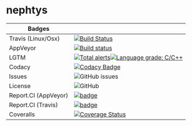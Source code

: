 # nephtys

| Badges   |   |
|----------|---|
| Travis (Linux/Osx)  | [![Build Status](https://travis-ci.org/Milerius/nephtys.svg?branch=master)](https://travis-ci.org/Milerius/nephtys) |
| AppVeyor |  [![Build status](https://ci.appveyor.com/api/projects/status/52kj3es99ys9rrkq/branch/master?svg=true)](https://ci.appveyor.com/project/Milerius/nephtys/branch/master) |
| LGTM     | [![Total alerts](https://img.shields.io/lgtm/alerts/g/Milerius/nephtys.svg?logo=lgtm&logoWidth=18)](https://lgtm.com/projects/g/Milerius/nephtys/alerts/)[![Language grade: C/C++](https://img.shields.io/lgtm/grade/cpp/g/Milerius/nephtys.svg?logo=lgtm&logoWidth=18)](https://lgtm.com/projects/g/Milerius/nephtys/context:cpp) |
| Codacy         | [![Codacy Badge](https://api.codacy.com/project/badge/Grade/03467b03fbdf4454ba5b6cbac214813f)](https://www.codacy.com/app/Milerius/nephtys?utm_source=github.com&amp;utm_medium=referral&amp;utm_content=Milerius/nephtys&amp;utm_campaign=Badge_Grade)  |
| Issues         |  ![GitHub issues](https://img.shields.io/github/issues/milerius/nephtys.svg) |
| License | ![GitHub](https://img.shields.io/github/license/milerius/nephtys.svg) |
| Report.CI (AppVeyor) | [![badge](https://report.ci/status/Milerius/nephtys/badge.svg?branch=master&build=appveyor)](https://report.ci/status/Milerius/nephtys?branch=master&build=appveyor) |
| Report.CI (Travis) | [![badge](https://report.ci/status/Milerius/nephtys/badge.svg?branch=master&build=travis-ci)](https://report.ci/status/Milerius/nephtys?branch=master&build=travis-ci) |
| Coveralls | [![Coverage Status](https://coveralls.io/repos/github/Milerius/nephtys/badge.svg?branch=master)](https://coveralls.io/github/Milerius/nephtys?branch=master) |